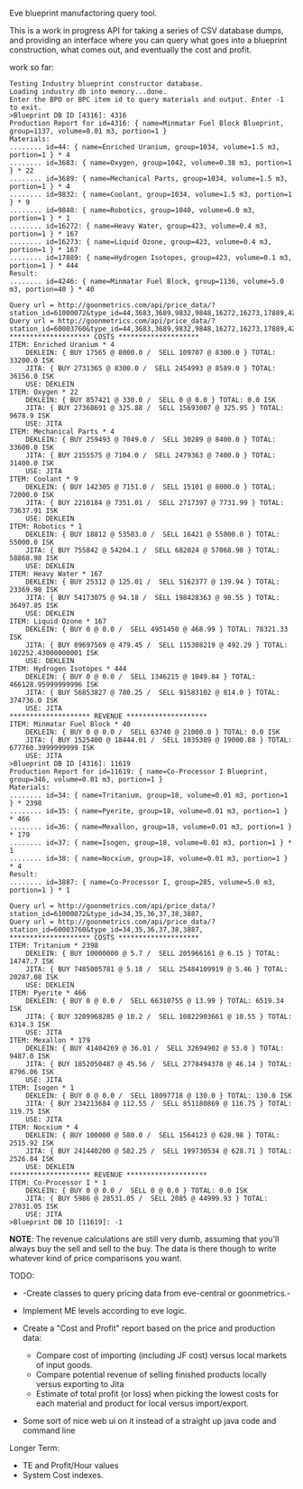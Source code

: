 Eve blueprint manufactoring query tool. 

This is a work in progress API for taking a series of CSV database dumps, and providing an interface where you can query what goes into a blueprint construction, what comes out, and eventually the cost and profit. 


work so far:
```
Testing Industry blueprint constructor database.
Loading industry db into memory...done.
Enter the BPO or BPC item id to query materials and output. Enter -1 to exit.
>Blueprint DB ID [4316]: 4316
Production Report for id=4316: { name=Minmatar Fuel Block Blueprint, group=1137, volume=0.01 m3, portion=1 }
Materials:
........ id=44: { name=Enriched Uranium, group=1034, volume=1.5 m3, portion=1 } * 4
........ id=3683: { name=Oxygen, group=1042, volume=0.38 m3, portion=1 } * 22
........ id=3689: { name=Mechanical Parts, group=1034, volume=1.5 m3, portion=1 } * 4
........ id=9832: { name=Coolant, group=1034, volume=1.5 m3, portion=1 } * 9
........ id=9848: { name=Robotics, group=1040, volume=6.0 m3, portion=1 } * 1
........ id=16272: { name=Heavy Water, group=423, volume=0.4 m3, portion=1 } * 167
........ id=16273: { name=Liquid Ozone, group=423, volume=0.4 m3, portion=1 } * 167
........ id=17889: { name=Hydrogen Isotopes, group=423, volume=0.1 m3, portion=1 } * 444
Result:
........ id=4246: { name=Minmatar Fuel Block, group=1136, volume=5.0 m3, portion=40 } * 40

Query url = http://goonmetrics.com/api/price_data/?station_id=61000072&type_id=44,3683,3689,9832,9848,16272,16273,17889,4246,
Query url = http://goonmetrics.com/api/price_data/?station_id=60003760&type_id=44,3683,3689,9832,9848,16272,16273,17889,4246,
******************** COSTS ********************
ITEM: Enriched Uranium * 4
    DEKLEIN: { BUY 17565 @ 8000.0 /  SELL 109707 @ 8300.0 } TOTAL: 33200.0 ISK
    JITA: { BUY 2731365 @ 8300.0 /  SELL 2454993 @ 8589.0 } TOTAL: 36156.0 ISK
    USE: DEKLEIN
ITEM: Oxygen * 22
    DEKLEIN: { BUY 857421 @ 330.0 /  SELL 0 @ 0.0 } TOTAL: 0.0 ISK
    JITA: { BUY 27368691 @ 325.88 /  SELL 15693007 @ 325.95 } TOTAL: 9678.9 ISK
    USE: JITA
ITEM: Mechanical Parts * 4
    DEKLEIN: { BUY 259493 @ 7049.0 /  SELL 30289 @ 8400.0 } TOTAL: 33600.0 ISK
    JITA: { BUY 2155575 @ 7104.0 /  SELL 2479363 @ 7400.0 } TOTAL: 31400.0 ISK
    USE: JITA
ITEM: Coolant * 9
    DEKLEIN: { BUY 142305 @ 7151.0 /  SELL 15101 @ 8000.0 } TOTAL: 72000.0 ISK
    JITA: { BUY 2210184 @ 7351.01 /  SELL 2717397 @ 7731.99 } TOTAL: 73637.91 ISK
    USE: DEKLEIN
ITEM: Robotics * 1
    DEKLEIN: { BUY 18812 @ 53503.0 /  SELL 16421 @ 55000.0 } TOTAL: 55000.0 ISK
    JITA: { BUY 755842 @ 54204.1 /  SELL 682024 @ 57068.98 } TOTAL: 58868.98 ISK
    USE: DEKLEIN
ITEM: Heavy Water * 167
    DEKLEIN: { BUY 25312 @ 125.01 /  SELL 5162377 @ 139.94 } TOTAL: 23369.98 ISK
    JITA: { BUY 54173075 @ 94.18 /  SELL 198428363 @ 98.55 } TOTAL: 36497.85 ISK
    USE: DEKLEIN
ITEM: Liquid Ozone * 167
    DEKLEIN: { BUY 0 @ 0.0 /  SELL 4951450 @ 468.99 } TOTAL: 78321.33 ISK
    JITA: { BUY 89697569 @ 479.45 /  SELL 115308219 @ 492.29 } TOTAL: 102252.43000000001 ISK
    USE: DEKLEIN
ITEM: Hydrogen Isotopes * 444
    DEKLEIN: { BUY 0 @ 0.0 /  SELL 1346215 @ 1049.84 } TOTAL: 466128.95999999996 ISK
    JITA: { BUY 56853827 @ 780.25 /  SELL 91583102 @ 814.0 } TOTAL: 374736.0 ISK
    USE: JITA
******************** REVENUE ********************
ITEM: Minmatar Fuel Block * 40
    DEKLEIN: { BUY 0 @ 0.0 /  SELL 63740 @ 21000.0 } TOTAL: 0.0 ISK
    JITA: { BUY 1525400 @ 18444.01 /  SELL 1035389 @ 19000.88 } TOTAL: 677760.3999999999 ISK
    USE: JITA
>Blueprint DB ID [4316]: 11619
Production Report for id=11619: { name=Co-Processor I Blueprint, group=346, volume=0.01 m3, portion=1 }
Materials:
........ id=34: { name=Tritanium, group=18, volume=0.01 m3, portion=1 } * 2398
........ id=35: { name=Pyerite, group=18, volume=0.01 m3, portion=1 } * 466
........ id=36: { name=Mexallon, group=18, volume=0.01 m3, portion=1 } * 179
........ id=37: { name=Isogen, group=18, volume=0.01 m3, portion=1 } * 1
........ id=38: { name=Nocxium, group=18, volume=0.01 m3, portion=1 } * 4
Result:
........ id=3887: { name=Co-Processor I, group=285, volume=5.0 m3, portion=1 } * 1

Query url = http://goonmetrics.com/api/price_data/?station_id=61000072&type_id=34,35,36,37,38,3887,
Query url = http://goonmetrics.com/api/price_data/?station_id=60003760&type_id=34,35,36,37,38,3887,
******************** COSTS ********************
ITEM: Tritanium * 2398
    DEKLEIN: { BUY 10000000 @ 5.7 /  SELL 205966161 @ 6.15 } TOTAL: 14747.7 ISK
    JITA: { BUY 7485005781 @ 5.18 /  SELL 25484109919 @ 5.46 } TOTAL: 20287.08 ISK
    USE: DEKLEIN
ITEM: Pyerite * 466
    DEKLEIN: { BUY 0 @ 0.0 /  SELL 66310755 @ 13.99 } TOTAL: 6519.34 ISK
    JITA: { BUY 3209968285 @ 10.2 /  SELL 10822903661 @ 10.55 } TOTAL: 6314.3 ISK
    USE: JITA
ITEM: Mexallon * 179
    DEKLEIN: { BUY 41404269 @ 36.01 /  SELL 32694902 @ 53.0 } TOTAL: 9487.0 ISK
    JITA: { BUY 1852050487 @ 45.56 /  SELL 2778494378 @ 46.14 } TOTAL: 8796.06 ISK
    USE: JITA
ITEM: Isogen * 1
    DEKLEIN: { BUY 0 @ 0.0 /  SELL 18097718 @ 130.0 } TOTAL: 130.0 ISK
    JITA: { BUY 234213684 @ 112.55 /  SELL 851180869 @ 116.75 } TOTAL: 119.75 ISK
    USE: JITA
ITEM: Nocxium * 4
    DEKLEIN: { BUY 100000 @ 580.0 /  SELL 1564123 @ 628.98 } TOTAL: 2515.92 ISK
    JITA: { BUY 241440200 @ 582.25 /  SELL 199730534 @ 628.71 } TOTAL: 2526.84 ISK
    USE: DEKLEIN
******************** REVENUE ********************
ITEM: Co-Processor I * 1
    DEKLEIN: { BUY 0 @ 0.0 /  SELL 0 @ 0.0 } TOTAL: 0.0 ISK
    JITA: { BUY 5986 @ 28531.05 /  SELL 2085 @ 44999.93 } TOTAL: 27031.05 ISK
    USE: JITA
>Blueprint DB ID [11619]: -1

```


__NOTE__: The revenue calculations are still very dumb, assuming that you'll always buy the sell and sell to the buy. The data is there though
to write whatever kind of price comparisons you want.  

TODO: 

* -Create classes to query pricing data from eve-central or goonmetrics.-
* Implement ME levels according to eve logic.
* Create a "Cost and Profit" report based on the price and production data:
    * Compare cost of importing (including JF cost) versus local markets of input goods.
    * Compare potential revenue of selling finished products locally versus exporting to Jita
    * Estimate of total profit (or loss) when picking the lowest costs for each material and product for local versus import/export. 
    
* Some sort of nice web ui on it instead of a straight up java code and command line

Longer Term:
* TE and Profit/Hour values
* System Cost indexes. 
